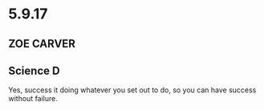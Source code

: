 # 5.9.17

## ZOE CARVER

## Science D

Yes, success it doing whatever you set out to do, so you can have success without failure.



